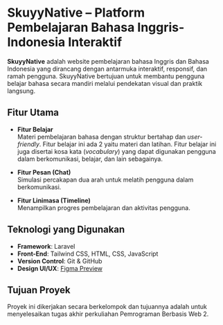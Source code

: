 # SkuyyNative – Platform Pembelajaran Bahasa Inggris-Indonesia Interaktif

**SkuyyNative** adalah website pembelajaran bahasa Inggris dan Bahasa Indonesia yang dirancang dengan antarmuka interaktif, responsif, dan ramah pengguna. SkuyyNative bertujuan untuk membantu pengguna belajar bahasa secara mandiri melalui pendekatan visual dan praktik langsung. 

## Fitur Utama

-  **Fitur Belajar**  
  Materi pembelajaran bahasa dengan struktur bertahap dan _user-friendly_. Fitur belajar ini ada 2 yaitu materi dan latihan. Fitur belajar ini juga disertai kosa kata (_vocabulary_) yang dapat digunakan pengguna dalam berkomunikasi, belajar, dan lain sebagainya. 

- **Fitur Pesan (Chat)**  
  Simulasi percakapan dua arah untuk melatih pengguna dalam berkomunikasi.

- **Fitur Linimasa (Timeline)**  
  Menampilkan progres pembelajaran dan aktivitas pengguna.

## Teknologi yang Digunakan

- **Framework**: Laravel  
- **Front-End**: Tailwind CSS, HTML, CSS, JavaScript  
- **Version Control**: Git & GitHub  
- **Design UI/UX**: [Figma Preview](https://www.figma.com/design/bLs6FO5sILjLqVlyxRaZOq/SkuyyNative-2.0?node-id=0-1)

## Tujuan Proyek
Proyek ini dikerjakan secara berkelompok dan tujuannya adalah untuk menyelesaikan tugas akhir perkuliahan Pemrograman Berbasis Web 2. 
